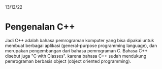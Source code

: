 13/12/22
# Pengenalan C++
Jadi C++ adalah bahasa pemrograman komputer yang bisa dipakai untuk membuat berbagai aplikasi (general-purpose programming language), dan merupakan pengembangan dari bahasa pemrograman C.
Bahasa C++ disebut juga "C with Classes". karena bahasa C++ sudah mendukung pemrograman berbasis object (object oriented programming).